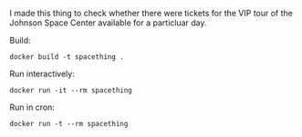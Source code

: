 I made this thing to check whether there were tickets for the VIP tour
of the Johnson Space Center available for a particluar day.

Build:
```
docker build -t spacething .
```

Run interactively:
```
docker run -it --rm spacething
```

Run in cron:
```
docker run -t --rm spacething
```
